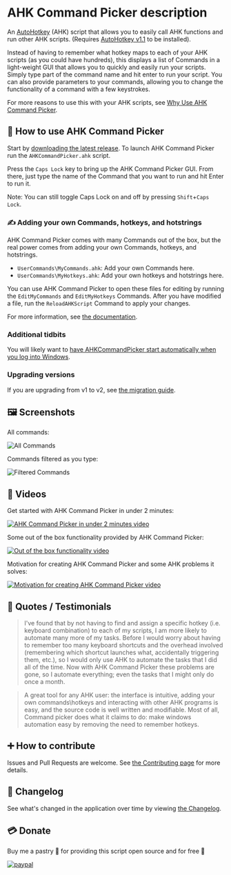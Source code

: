 # AHK Command Picker description

An [AutoHotkey][AutoHotkeyWebsiteUrl] (AHK) script that allows you to easily call AHK functions and run other AHK scripts.
(Requires [AutoHotkey v1.1][AutoHotkeyDownloadPageUrl] to be installed).

Instead of having to remember what hotkey maps to each of your AHK scripts (as you could have hundreds), this displays a list of Commands in a light-weight GUI that allows you to quickly and easily run your scripts.
Simply type part of the command name and hit enter to run your script.
You can also provide parameters to your commands, allowing you to change the functionality of a command with a few keystrokes.

For more reasons to use this with your AHK scripts, see [Why Use AHK Command Picker][WhyUseAhkCommandPickerPage].

## 🚀 How to use AHK Command Picker

Start by [downloading the latest release][DownloadLatestReleaseUrl].
To launch AHK Command Picker run the `AHKCommandPicker.ahk` script.

Press the `Caps Lock` key to bring up the AHK Command Picker GUI.
From there, just type the name of the Command that you want to run and hit Enter to run it.

Note: You can still toggle Caps Lock on and off by pressing `Shift`+`Caps Lock`.

### ✍ Adding your own Commands, hotkeys, and hotstrings

AHK Command Picker comes with many Commands out of the box, but the real power comes from adding your own Commands, hotkeys, and hotstrings.

- `UserCommands\MyCommands.ahk`: Add your own Commands here.
- `UserCommands\MyHotkeys.ahk`: Add your own hotkeys and hotstrings here.

You can use AHK Command Picker to open these files for editing by running the `EditMyCommands` and `EditMyHotkeys` Commands.
After you have modified a file, run the `ReloadAHKScript` Command to apply your changes.

For more information, see [the documentation][DocumentationPage].

### Additional tidbits

You will likely want to [have AHKCommandPicker start automatically when you log into Windows][AutomaticallyStartAtLogin].

### Upgrading versions

If you are upgrading from v1 to v2, see [the migration guide][MigrateFromV1ToV2Page].

## 🖼 Screenshots

All commands:

![All Commands][AllCommandsImage]

Commands filtered as you type:

![Filtered Commands][FilteredCommandsImage]

## 🎦 Videos

Get started with AHK Command Picker in under 2 minutes:

[![AHK Command Picker in under 2 minutes video][AhkCommandPickerInUnder2MinutesYouTubeImageUrl]][AhkCommandPickerInUnder2MinutesYouTubeUrl]

Some out of the box functionality provided by AHK Command Picker:

[![Out of the box functionality video][OutOfTheBoxFunctionalityProvidedByAhkCommandPickerYouTubeImageUrl]][OutOfTheBoxFunctionalityProvidedByAhkCommandPickerYouTubeUrl]

Motivation for creating AHK Command Picker and some AHK problems it solves:

[![Motivation for creating AHK Command Picker video][MotivationForCreatingAhkCommandPickerYouTubeImageUrl]][MotivationForCreatingAhkCommandPickerYouTubeUrl]

## 💬 Quotes / Testimonials

> I've found that by not having to find and assign a specific hotkey (i.e. keyboard combination) to each of my scripts, I am more likely to automate many more of my tasks.
> Before I would worry about having to remember too many keyboard shortcuts and the overhead involved (remembering which shortcut launches what, accidentally triggering them, etc.), so I would only use AHK to automate the tasks that I did all of the time.
> Now with AHK Command Picker these problems are gone, so I automate everything; even the tasks that I might only do once a month.

> A great tool for any AHK user: the interface is intuitive, adding your own commands\hotkeys and interacting with other AHK programs is easy, and the source code is well written and modifiable.
> Most of all, Command picker does what it claims to do: make windows automation easy by removing the need to remember hotkeys.

## ➕ How to contribute

Issues and Pull Requests are welcome.
See [the Contributing page](docs/Contributing.md) for more details.

## 📃 Changelog

See what's changed in the application over time by viewing [the Changelog](docs/Changelog.md).

## 💳 Donate

Buy me a pastry 🍰 for providing this script open source and for free 🙂

[![paypal](https://www.paypalobjects.com/en_US/i/btn/btn_donateCC_LG.gif)](https://www.paypal.com/cgi-bin/webscr?cmd=_s-xclick&hosted_button_id=D7PW6YBWNDLXW)

<!-- Links -->
[AutoHotkeyWebsiteUrl]: https://www.autohotkey.com
[AutoHotkeyDownloadPageUrl]: https://www.autohotkey.com/download/

[AhkCommandPickerInUnder2MinutesYouTubeUrl]: https://www.youtube.com/watch?v=gevnQAwYLAg,type=youtube
[AhkCommandPickerInUnder2MinutesYouTubeImageUrl]: https://img.youtube.com/vi/gevnQAwYLAg/0.jpg

[OutOfTheBoxFunctionalityProvidedByAhkCommandPickerYouTubeUrl]: https://www.youtube.com/watch?v=kr5nBVOXVkE,type=youtube
[OutOfTheBoxFunctionalityProvidedByAhkCommandPickerYouTubeImageUrl]: https://img.youtube.com/vi/kr5nBVOXVkE/0.jpg

[MotivationForCreatingAhkCommandPickerYouTubeUrl]: https://www.youtube.com/watch?v=E0LnMtWVVuA,type=youtube
[MotivationForCreatingAhkCommandPickerYouTubeImageUrl]: https://img.youtube.com/vi/E0LnMtWVVuA/0.jpg

[DownloadLatestReleaseUrl]: https://github.com/deadlydog/AHKCommandPicker/releases

[WhyUseAhkCommandPickerPage]: docs/WhyUseAhkCommandPicker.md
[DocumentationPage]: docs/DocumentationHomePage.md
[AutomaticallyStartAtLogin]: docs/TipsAndTricks.md#have-ahk-command-picker-automatically-start-when-you-log-into-windows
[MigrateFromV1ToV2Page]: docs/MigrateFromV1ToV2.md

[AllCommandsImage]: docs/Images/AHKCommandPicker-AllCommands.png
[FilteredCommandsImage]: docs/Images/AHKCommandPicker-FilteredCommands.png
